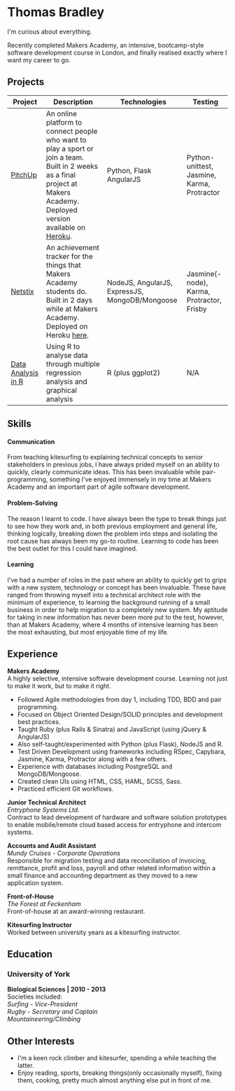 # Thomas Bradley

I'm curious about everything.

Recently completed Makers Academy, an intensive, bootcamp-style software development course in London, and finally realised exactly where I want my career to go.

## Projects
| Project | Description | Technologies | Testing |
|---|------------|---|---|
| [PitchUp](https://github.com/trbradley/pitchup) | An online platform to connect people who want to play a sport or join a team. Built in 2 weeks as a final project at Makers Academy. Deployed version available on [Heroku](http://pitchup.herokuapp.com).  | Python, Flask AngularJS | Python-unittest, Jasmine, Karma, Protractor |
| [Netstix](https://github.com/trbradley/netstix) | An achievement tracker for the things that Makers Academy students do. Built in 2 days while at Makers Academy. Deployed on Heroku [here](http://netstix.herokuapp.com). | NodeJS, AngularJS, ExpressJS, MongoDB/Mongoose | Jasmine(-node), Karma, Protractor, Frisby |
| [Data Analysis in R](https://github.com/trbradley/applying-R-to-data) | Using R to analyse data through multiple regression analysis and graphical analysis | R (plus ggplot2) | N/A |

## Skills
#### Communication  
From teaching kitesurfing to explaining technical concepts to senior stakeholders in previous jobs, I have always prided myself on an ability to quickly, clearly communicate ideas. This has been invaluable while pair-programming, something I've enjoyed immensely in my time at Makers Academy and an important part of agile software development.
  
#### Problem-Solving
The reason I learnt to code. I have always been the type to break things just to see how they work and, in both previous employment and general life, thinking logically, breaking down the problem into steps and isolating the root cause has always been my go-to routine.  Learning to code has been the best outlet for this I could have imagined.

#### Learning
I've had a number of roles in the past where an ability to quickly get to grips with a new system, technology or concept has been invaluable. These have ranged from throwing myself into a technical architect role with the minimum of experience, to learning the background running of a small business in order to help migration to a completely new system. My aptitude for taking in new information has never been more put to the test, however, than at Makers Academy, where 4 months of intensive learning has been the most exhausting, but most enjoyable time of my life.
  
## Experience

**Makers Academy**  
A highly selective, intensive software development course. Learning not just to make it work, but to make it right.

  - Followed Agile methodologies from day 1, including TDD, BDD and pair programming.
  - Focused on Object Oriented Design/SOLID principles and development best practices.
  - Taught Ruby (plus Rails & Sinatra) and JavaScript (using jQuery & AngularJS)
  - Also self-taught/experimented with Python (plus Flask), NodeJS and R.
  - Test Driven Development using frameworks including RSpec, Capybara, Jasmine, Karma, Protractor along with a few others.
  - Experience with databases including PostgreSQL and MongoDB/Mongoose.
  - Created clean UIs using HTML, CSS, HAML, SCSS, Sass.
  - Practiced efficient Git workflows.

**Junior Technical Architect**  
*Entryphone Systems Ltd.*  
Contract to lead development of hardware and software solution prototypes to enable mobile/remote cloud based access for entryphone and intercom systems.

**Accounts and Audit Assistant**  
*Mundy Cruises - Corporate Operations*  
Responsible for migration testing and data reconciliation of invoicing, remittance, profit and loss, payroll and other related information within a small finance and accounting department as they moved to a new application system.

**Front-of-House**  
*The Forest at Feckenham*  
Front-of-house at an award-winning restaurant.

**Kitesurfing Instructor**  
Worked between university years as a kitesurfing instructor.

## Education
### University of York  
**Biological Sciences  |  2010 - 2013**  
Societies included:  
*Surfing - Vice-President*  
*Rugby - Secretary and Captain*  
*Mountaineering/Climbing*
  
## Other Interests
  - I'm a keen rock climber and kitesurfer, spending a while teaching the latter.
  - Enjoy reading, sports, breaking things(only occasionally myself), fixing them, cooking, pretty much almost anything else put in front of me.
